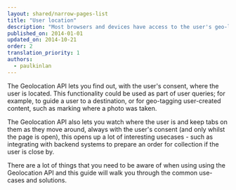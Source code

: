 ```yaml
---
layout: shared/narrow-pages-list
title: "User location"
description: "Most browsers and devices have access to the user's geo-location. Learn how to work with the user's location in your site and apps."
published_on: 2014-01-01
updated_on: 2014-10-21
order: 2
translation_priority: 1
authors:
  - paulkinlan
---
```


<p class="intro">
  The Geolocation API lets you find out, with the user's consent, where the user is located. This functionality could be used as part of user queries; for example, to guide a user to a destination, or for geo-tagging user-created content, such as marking where a photo was taken.
</p>

The Geolocation API also lets you watch where the user is and keep tabs on them as
they move around, always with the user's consent (and only whilst the page is open), this opens up a lot of interesting usecases - such as integrating with backend systems to prepare an order for collection if the user is close by.

There are a lot of things that you need to be aware of when using using the Geolocation API and this guide will walk you through the common use-cases and solutions.
